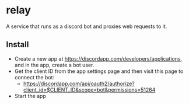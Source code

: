 # relay

A service that runs as a discord bot and proxies web requests to it.

## Install

 - Create a new app at https://discordapp.com/developers/applications, and in the app, create a bot user.
 - Get the client ID from the app settings page and then visit this page to connect the bot:
   - https://discordapp.com/api/oauth2/authorize?client_id=$CLIENT_ID&scope=bot&permissions=51264
 - Start the app
